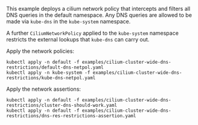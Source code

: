 
This example deploys a cilium network policy that intercepts and filters all DNS queries in the default namespace.
Any DNS queries are allowed to be made via `kube-dns` in the `kube-system` namespace.

A further `CiliumNetworkPolicy` applied to the `kube-system` namespace restricts the external lookups that `kube-dns`
can carry out.


Apply the network policies:
```
kubectl apply -n default -f examples/cilium-cluster-wide-dns-restrictions/default-dns-netpol.yaml
kubectl apply -n kube-system -f examples/cilium-cluster-wide-dns-restrictions/kube-dns-netpol.yaml
```

Apply the network assertions:

```
kubectl apply -n default -f examples/cilium-cluster-wide-dns-restrictions/cluster-dns-should-work.yaml
kubectl apply -n default -f examples/cilium-cluster-wide-dns-restrictions/dns-res-restrictions-assertion.yaml
```